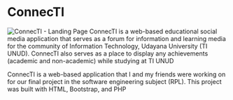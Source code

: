# ConnecTI
![ConnecTI - Landing Page](https://user-images.githubusercontent.com/62165059/154849274-2baeac89-b716-490e-a109-9f0c285d3c11.jpg)
ConnecTI is a web-based educational social media application that serves as a forum for information and learning media for the community of Information Technology, Udayana University (TI UNUD). ConnecTI also serves as a place to display any achievements (academic and non-academic) while studying at TI UNUD

ConnecTI is a web-based application that I and my friends were working on for our final project in the software engineering subject (RPL). This project was built with HTML, Bootstrap, and PHP
